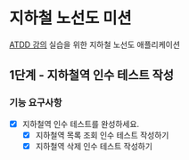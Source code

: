 # 지하철 노선도 미션
[ATDD 강의](https://edu.nextstep.camp/c/R89PYi5H) 실습을 위한 지하철 노선도 애플리케이션

## 1단계 - 지하철역 인수 테스트 작성

### 기능 요구사항
* [x] 지하철역 인수 테스트를 완성하세요.
  * [x] 지하철역 목록 조회 인수 테스트 작성하기
  * [x] 지하철역 삭제 인수 테스트 작성하기